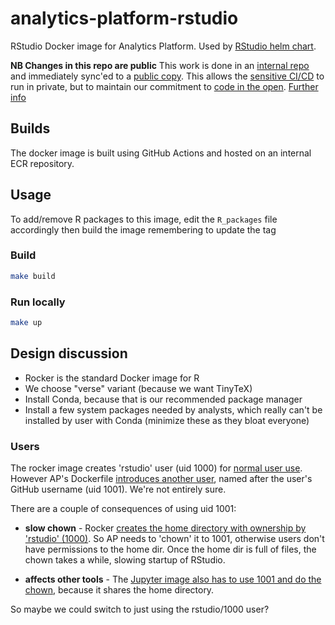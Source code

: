 # analytics-platform-rstudio

RStudio Docker image for Analytics Platform. Used by [RStudio helm chart](https://github.com/ministryofjustice/analytics-platform-helm-charts/tree/master/charts/rstudio).

**NB Changes in this repo are public**
This work is done in an [internal repo](https://github.com/ministryofjustice/analytics-platform-rstudio) and immediately sync'ed to a [public copy](https://github.com/ministryofjustice/analytics-platform-rstudio-public). This allows the [sensitive CI/CD](https://docs.github.com/en/actions/hosting-your-own-runners/about-self-hosted-runners#self-hosted-runner-security-with-public-repositories) to run in private, but to maintain our commitment to [code in the open](https://www.gov.uk/service-manual/service-standard/point-12-make-new-source-code-open). [Further info](https://docs.google.com/document/d/1BGyHttQa3wI-UsdCBqu-398yZRhnjCuldHHgwTVaJSg/edit)

## Builds

The docker image is built using GitHub Actions and hosted on an internal ECR repository.

## Usage

To add/remove R packages to this image, edit the `R_packages` file accordingly then build the image remembering to
update the tag

### Build

```bash
make build
```

### Run locally

```bash
make up
```

## Design discussion

* Rocker is the standard Docker image for R
* We choose "verse" variant (because we want TinyTeX)
* Install Conda, because that is our recommended package manager
* Install a few system packages needed by analysts, which really can't be installed by user with Conda (minimize these as they bloat everyone)

### Users

The rocker image creates 'rstudio' user (uid 1000) for [normal user use](https://www.rocker-project.org/use/managing_users/#custom-usernames-and-user-ids). However AP's Dockerfile [introduces another user](https://github.com/ministryofjustice/analytics-platform-rstudio/commit/46527fd018e0f105e797fa7b92b962ff0e4cee27), named after the user's GitHub username (uid 1001). We're not entirely sure.

There are a couple of consequences of using uid 1001:

* **slow chown** - Rocker [creates the home directory with ownership by 'rstudio' (1000)](https://github.com/rocker-org/rocker-versioned/blob/master/rstudio/3.5.1.Dockerfile#L55-L60). So AP needs to 'chown' it to 1001, otherwise users don't have permissions to the home dir. Once the home dir is full of files, the chown takes a while, slowing startup of RStudio.

* **affects other tools** - The [Jupyter image also has to use 1001 and do the chown](https://github.com/ministryofjustice/analytics-platform-jupyter-notebook/blob/95c830dd6ff726c7831a227a247fd6cc869d8dee/datascience-notebook/Dockerfile#L20-L22), because it shares the home directory.

So maybe we could switch to just using the rstudio/1000 user?

